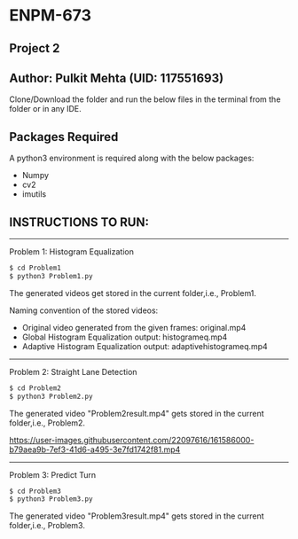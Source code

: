 # ENPM-673 
## Project 2

## Author: Pulkit Mehta (UID: 117551693)

Clone/Download the folder and run the below files in the terminal from the folder or in any IDE.

## Packages Required
A python3 environment is required along with the below packages:

- Numpy
- cv2
- imutils

## INSTRUCTIONS TO RUN:

----------------------------------------------------------
Problem 1: Histogram Equalization

```bash
$ cd Problem1
$ python3 Problem1.py 
```
The generated videos get stored in the current folder,i.e., Problem1.

Naming convention of the stored videos: 
- Original video generated from the given frames: original.mp4
- Global Histogram Equalization output: histogrameq.mp4
- Adaptive Histogram Equalization output: adaptivehistogrameq.mp4 

----------------------------------------------------------
Problem 2: Straight Lane Detection

```bash
$ cd Problem2
$ python3 Problem2.py 
```
The generated video "Problem2result.mp4" gets stored in the current folder,i.e., Problem2.


https://user-images.githubusercontent.com/22097616/161586000-b79aea9b-7ef3-41d6-a495-3e7fd1742f81.mp4


----------------------------------------------------------
Problem 3: Predict Turn

```bash
$ cd Problem3
$ python3 Problem3.py  
```
The generated video "Problem3result.mp4" gets stored in the current folder,i.e., Problem3.

